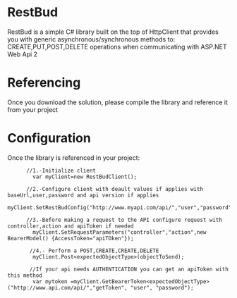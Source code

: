 # RestBud
RestBud is a simple C# library built on the top of HttpClient that provides you with generic asynchronous/synchronous methods to: CREATE,PUT,POST,DELETE operations
when communicating with ASP.NET Web Api 2

# Referencing 
Once you download the solution, please compile the library and reference it from your project

# Configuration

Once the library is referenced in your project:

          //1.-Initialize client
            var myClient=new RestBudClient();
            
          //2.-Configure client with deault values if applies with baseUrl,user,password and api version if applies
            myClient.SetRestBudConfig("http://www.myapi.com/api/","user","password",1);
            
          //3.-Before making a request to the API configure request with controller,action and apiToken if needed
            myClient.SetRequestParameters("controller","action",new BearerModel() {AccessToken="apiTOken"});
            
           //4.- Perform a POST,CREATE,CREATE,DELETE
            myClient.Post<expectedObjectType>(objectToSend);

           //If your api needs AUTHENTICATION you can get an apiToken with this method
            var mytoken =myClient.GetBearerToken<expectedObjectType>("http://www.api.com/api/","getToken", "user", "password");
